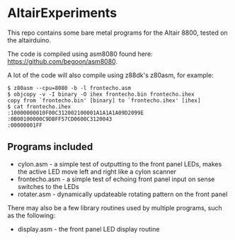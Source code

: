 # AltairExperiments

This repo contains some bare metal programs for the Altair 8800, tested on the altairduino.

The code is compiled using asm8080 found here: https://github.com/begoon/asm8080.

A lot of the code will also compile using z88dk's z80asm, for example:

    $ z80asm --cpu=8080 -b -l frontecho.asm 
    $ objcopy -v -I binary -O ihex frontecho.bin frontecho.ihex
    copy from `frontecho.bin' [binary] to `frontecho.ihex' [ihex]
    $ cat frontecho.ihex 
    :10000000010F00C312002100001A1A1A1A09D2099E
    :0B00100000C9DBFF57CD0600C3120043
    :00000001FF

## Programs included
 * cylon.asm     - a simple test of outputting to the front panel LEDs, makes the active LED move left and right like a cylon scanner
 * frontecho.asm - a simple test of echoing front panel input on sense switches to the LEDs
 * rotater.asm   - dynamically updateable rotating pattern on the front panel

There may also be a few library routines used by multiple programs, such as the following:
 * display.asm - the front panel LED display routine
